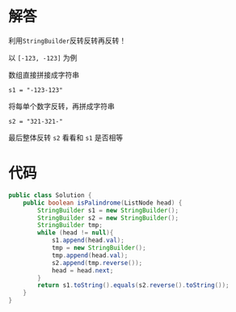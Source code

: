 # 解答

利用`StringBuilder`反转反转再反转！

以 `[-123, -123]` 为例

数组直接拼接成字符串

`s1 = "-123-123"`

将每单个数字反转，再拼成字符串

`s2 = "321-321-"`

最后整体反转 `s2` 看看和 `s1` 是否相等

# 代码

```java
public class Solution {
    public boolean isPalindrome(ListNode head) {
        StringBuilder s1 = new StringBuilder();
        StringBuilder s2 = new StringBuilder();
        StringBuilder tmp;
        while (head != null){
            s1.append(head.val);
            tmp = new StringBuilder();
            tmp.append(head.val);
            s2.append(tmp.reverse());
            head = head.next;
        }
        return s1.toString().equals(s2.reverse().toString());
    }
}

```
